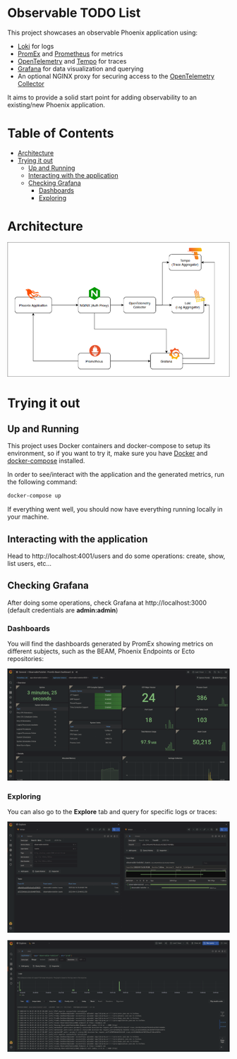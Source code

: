 # Observable TODO List

This project showcases an observable Phoenix application using:

- [Loki](https://grafana.com/oss/loki/) for logs
- [PromEx](https://github.com/akoutmos/prom_ex) and [Prometheus](https://prometheus.io/) for metrics
- [OpenTelemetry](https://opentelemetry.io/docs/instrumentation/erlang/) and [Tempo](https://grafana.com/oss/tempo/) for traces
- [Grafana](https://grafana.com/) for data visualization and querying
- An optional NGINX proxy for securing access to the [OpenTelemetry Collector](https://opentelemetry.io/docs/collector/)

It aims to provide a solid start point for adding observability to an
existing/new Phoenix application.

# Table of Contents

- [Architecture](#architecture)
- [Trying it out](#trying-it-out)
  - [Up and Running](#up-and-running)
  - [Interacting with the application](#interacting-with-the-application)
  - [Checking Grafana](#checking-grafana)
    - [Dashboards](#dashboards)
    - [Exploring](#exploring)

# Architecture
![Project's architecture](./.github/img/architecture.png)

# Trying it out

## Up and Running

This project uses Docker containers and docker-compose to setup its environment,
so if you want to try it, make sure you have
[Docker](https://docs.docker.com/engine/install/) and
[docker-compose](https://docs.docker.com/compose/install/) installed.

In order to see/interact with the application and the generated metrics, run the
following command:

```sh
docker-compose up
```

If everything went well, you should now have everything running locally in your
machine.

## Interacting with the application

Head to http://localhost:4001/users and do some operations: create, show, list
users, etc...

## Checking Grafana

After doing some operations, check Grafana at http://localhost:3000 (default
credentials are **admin:admin**)

### Dashboards

You will find the dashboards generated by PromEx showing metrics on different
subjects, such as the BEAM, Phoenix Endpoints or Ecto repositories:

![Grafana dashboard showing BEAM metrics](./.github/img/beam-stats.png)

### Exploring

You can also go to the **Explore** tab and query for specific logs or traces:

![Trace for a specific user request](./.github/img/user-operation-trace.png)

![Showing latest application logs using Grafana Loki](./.github/img/application-logs.png)
